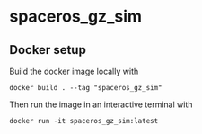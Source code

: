 # spaceros_gz_sim

## Docker setup
Build the docker image locally with

`docker build . --tag "spaceros_gz_sim"`

Then run the image in an interactive terminal with

`docker run -it spaceros_gz_sim:latest`
